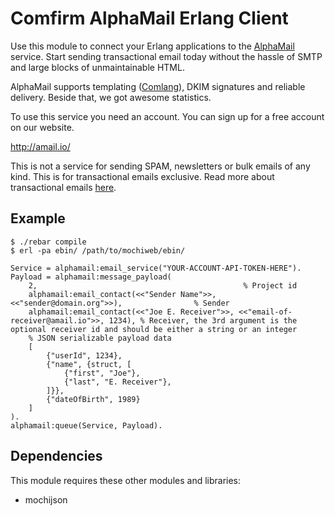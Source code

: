 Comfirm AlphaMail Erlang Client
======================

Use this module to connect your Erlang applications to the [AlphaMail](http://amail.io/) service. Start sending transactional email today without the hassle of SMTP and large blocks of unmaintainable HTML.

AlphaMail supports templating ([Comlang](http://amail.io/#/docs/comlang/)), DKIM signatures and reliable delivery. Beside that, we got awesome statistics.

To use this service you need an account. You can sign up for a free account on our website.

http://amail.io/

This is not a service for sending SPAM, newsletters or bulk emails of any kind. This is for transactional emails exclusive. 
Read more about transactional emails [here](http://amail.io/transactional-email/).


## Example

    $ ./rebar compile
    $ erl -pa ebin/ /path/to/mochiweb/ebin/

    Service = alphamail:email_service("YOUR-ACCOUNT-API-TOKEN-HERE").
    Payload = alphamail:message_payload(
    	2,												% Project id
    	alphamail:email_contact(<<"Sender Name">>, <<"sender@domain.org">>),				% Sender
    	alphamail:email_contact(<<"Joe E. Receiver">>, <<"email-of-receiver@amail.io">>, 1234),	% Receiver, the 3rd argument is the optional receiver id and should be either a string or an integer
    	% JSON serializable payload data
    	[
    		{"userId", 1234},
    		{"name", {struct, [
    			{"first", "Joe"},
    			{"last", "E. Receiver"},
    		]}},
    		{"dateOfBirth", 1989}
    	]
    ).
    alphamail:queue(Service, Payload).

## Dependencies

This module requires these other modules and libraries:

 * mochijson
